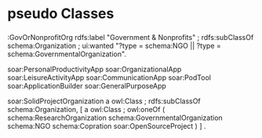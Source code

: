###
# pseudo Classes
###
:GovOrNonprofitOrg
  rdfs:label "Government & Nonprofits" ;
  rdfs:subClassOf schema:Organization ;
  ui:wanted "?type = schema:NGO || ?type = schema:GovernmentalOrganization".

soar:PersonalProductivityApp
soar:OrganizationalApp
soar:LeisureActivityApp
soar:CommunicationApp
soar:PodTool
soar:ApplicationBuilder
soar:GeneralPurposeApp

  


soar:SolidProjectOrganization
    a owl:Class ;
    rdfs:subClassOf schema:Organization, [
        a owl:Class ;
        owl:oneOf (
            schema:ResearchOrganization
            schema:GovernmentalOrganization
            schema:NGO
            schema:Copration
            soar:OpenSourceProject
        )
    ] .


